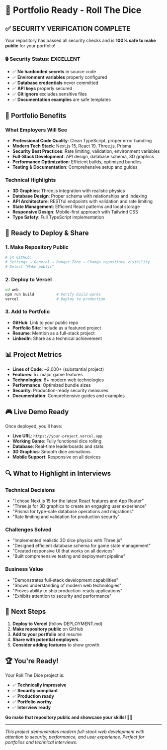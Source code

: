 # 🎯 Portfolio Ready - Roll The Dice

## ✅ **SECURITY VERIFICATION COMPLETE**

Your repository has passed all security checks and is **100% safe to make public** for your portfolio!

### 🔒 **Security Status: EXCELLENT**
- ✅ **No hardcoded secrets** in source code
- ✅ **Environment variables** properly configured
- ✅ **Database credentials** never committed
- ✅ **API keys** properly secured
- ✅ **Git ignore** excludes sensitive files
- ✅ **Documentation examples** are safe templates

## 🌟 **Portfolio Benefits**

### **What Employers Will See**
- **Professional Code Quality**: Clean TypeScript, proper error handling
- **Modern Tech Stack**: Next.js 15, React 19, Three.js, Prisma
- **Security Best Practices**: Rate limiting, validation, environment variables
- **Full-Stack Development**: API design, database schema, 3D graphics
- **Performance Optimization**: Efficient builds, optimized bundles
- **Testing & Documentation**: Comprehensive setup and guides

### **Technical Highlights**
- **3D Graphics**: Three.js integration with realistic physics
- **Database Design**: Proper schema with relationships and indexing
- **API Architecture**: RESTful endpoints with validation and rate limiting
- **State Management**: Efficient React patterns and local storage
- **Responsive Design**: Mobile-first approach with Tailwind CSS
- **Type Safety**: Full TypeScript implementation

## 🚀 **Ready to Deploy & Share**

### **1. Make Repository Public**
```bash
# In GitHub:
# Settings → General → Danger Zone → Change repository visibility
# Select "Make public"
```

### **2. Deploy to Vercel**
```bash
cd web
npm run build          # Verify build works
vercel                 # Deploy to production
```

### **3. Add to Portfolio**
- **GitHub**: Link to your public repo
- **Portfolio Site**: Include as a featured project
- **Resume**: Mention as a full-stack project
- **LinkedIn**: Share as a technical achievement

## 📊 **Project Metrics**

- **Lines of Code**: ~2,000+ (substantial project)
- **Features**: 5+ major game features
- **Technologies**: 8+ modern web technologies
- **Performance**: Optimized bundle sizes
- **Security**: Production-ready security measures
- **Documentation**: Comprehensive guides and examples

## 🎮 **Live Demo Ready**

Once deployed, you'll have:
- **Live URL**: `https://your-project.vercel.app`
- **Working Game**: Fully functional dice rolling
- **Database**: Real-time leaderboards and stats
- **3D Graphics**: Smooth dice animations
- **Mobile Support**: Responsive on all devices

## 🔍 **What to Highlight in Interviews**

### **Technical Decisions**
- "I chose Next.js 15 for the latest React features and App Router"
- "Three.js for 3D graphics to create an engaging user experience"
- "Prisma for type-safe database operations and migrations"
- "Rate limiting and validation for production security"

### **Challenges Solved**
- "Implemented realistic 3D dice physics with Three.js"
- "Designed efficient database schema for game state management"
- "Created responsive UI that works on all devices"
- "Built comprehensive testing and deployment pipeline"

### **Business Value**
- "Demonstrates full-stack development capabilities"
- "Shows understanding of modern web technologies"
- "Proves ability to ship production-ready applications"
- "Exhibits attention to security and performance"

## 🎯 **Next Steps**

1. **Deploy to Vercel** (follow DEPLOYMENT.md)
2. **Make repository public** on GitHub
3. **Add to your portfolio** and resume
4. **Share with potential employers**
5. **Consider adding features** to show growth

## 🏆 **You're Ready!**

Your Roll The Dice project is:
- ✅ **Technically impressive**
- ✅ **Security compliant**
- ✅ **Production ready**
- ✅ **Portfolio worthy**
- ✅ **Interview ready**

**Go make that repository public and showcase your skills! 🎲✨**

---

*This project demonstrates modern full-stack web development with attention to security, performance, and user experience. Perfect for portfolios and technical interviews.* 